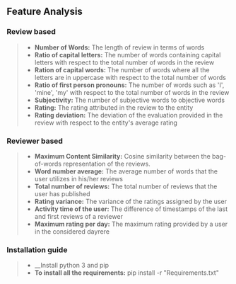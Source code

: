 ## Feature Analysis

### Review based

> - __Number of Words:__ The length of review in terms of words
> - __Ratio of capital letters:__ The number of words containing capital letters with respect to the total number of words in the review
> - __Ration of capital words:__ The number of words where all the letters are in uppercase with respect to the total number of words
> - __Ratio of first person pronouns:__ The number of words such as 'I', 'mine', 'my' with respect to the total number of words in the review
> - __Subjectivity:__ The number of subjective words to objective words
> - __Rating:__ The rating attributed in the review to the entity
> - __Rating deviation:__ The deviation of the evaluation provided in the review with respect to the entity's average rating

### Reviewer based

> - __Maximum Content Similarity:__ Cosine similarity between the bag-of-words representation of the reviews.
> - __Word number average:__ The average number of words that the user utilizes in his/her reviews
> - __Total number of reviews:__ The total number of reviews that the user has published
> - __Rating variance:__ The variance of the ratings assigned by the user
> - __Activity time of the user:__ The difference of timestamps of the last and first reviews of a reviewer
> - __Maximum rating per day:__ The maximum rating provided by a user in the considered dayrere


### Installation guide

> - __Install python 3 and pip
> - __To install all the requirements:__ pip install -r "Requirements.txt"
